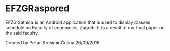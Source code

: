 # EFZGRaspored

EFZG Satnica is an Android application that is used to display classes schedule on Faculty of economics, Zagreb. It is a
result of my final paper on the said faculty.

Created by Petar-Krešimir Čulina
26/09/2016

